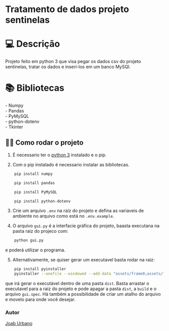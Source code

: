 # Tratamento de dados projeto sentinelas
<h1 id="usage" > 💻 Descrição </h1>

Projeto feito em python 3 que visa pegar os dados csv do projeto sentinelas, tratar os dados e inseri-los em um banco MySQl.

<h1 id="usage" > 📚 Bibliotecas </h1>
- Numpy<br>
- Pandas<br>
- PyMySQL<br>
- python-dotenv<br>
- Tkinter<br>

<h2>👨‍💻 Como rodar o projeto</h2>

1. É necessario ter o <a href="https://www.python.org/">python 3</a> instalado e o pip.

2. Com o pip instalado é necessario instalar as bibliotecas.
```sh
    pip install numpy
```
```sh
    pip install pandas
```
```sh
    pip install PyMySQL
```
```sh
    pip install python-dotenv
```

3. Crie um arquivo ```.env``` na raiz do projeto e defina as variaveis de ambiente no arquivo como está no ```.env.example```.

4. O arquivo ```gui.py```  é a interfacie gráfica do projeto, baasta executana na pasta raiz do projeco com:
```sh
    python gui.py
```
e poderá utilizar o programa.

5. Alternativamente, se quiser gerar um executavel basta rodar na raiz:
```sh
    pip install pyinstaller
    pyinstaller --onefile --windowed --add-data "assets/frame0;assets/frame0" gui.py
```
que irá gerar o executável dentro de uma pasta ```dist```. Basta arrastar o executavel para a raiz do projeto e pode apagar a pasta ```dist```, a ```build``` e o arquivo ```gui.spec```. Há também a possibilidade de criar um atalho do arquivo e movelo para onde você desejar.

<h3>Autor</h3>
<a href="https://github.com/JoabUrbano">Joab Urbano</a><br>
